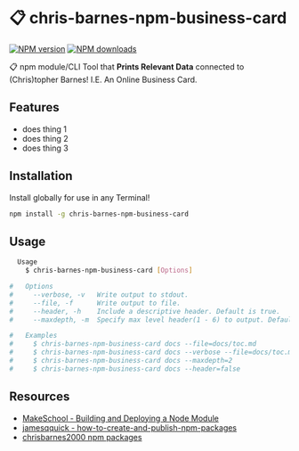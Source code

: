 # 📋 chris-barnes-npm-business-card

[![NPM version](https://img.shields.io/npm/v/chris-barnes-npm-business-card.svg?style=flat)](https://www.npmjs.com/package/chris-barnes-npm-business-card)
[![NPM downloads](https://img.shields.io/npm/dm/chris-barnes-npm-business-card.svg?style=flat)](https://npmjs.org/package/chris-barnes-npm-business-card)
<!-- [![Build Status](https://img.shields.io/travis/ChrisBarnes2000/chris-barnes-npm-business-card.svg?style=flat)](https://travis-ci.org/ChrisBarnes2000/chris-barnes-npm-business-card) -->

📋 npm module/CLI Tool that **Prints Relevant Data** connected to (Chris)topher Barnes! I.E. An Online Business Card.

## Features

* does thing 1
* does thing 2
* does thing 3

## Installation

Install globally for use in any Terminal!

```bash
npm install -g chris-barnes-npm-business-card
```

## Usage

```bash
  Usage
    $ chris-barnes-npm-business-card [Options]

#   Options
#     --verbose, -v   Write output to stdout.
#     --file, -f      Write output to file.
#     --header, -h    Include a descriptive header. Default is true.
#     --maxdepth, -m  Specify max level header(1 - 6) to output. Default is 3.

#   Examples
#     $ chris-barnes-npm-business-card docs --file=docs/toc.md
#     $ chris-barnes-npm-business-card docs --verbose --file=docs/toc.md
#     $ chris-barnes-npm-business-card docs --maxdepth=2
#     $ chris-barnes-npm-business-card docs --header=false
```

<!-- ## Integration

Integration with a [Docsify](https://docsify.js.org) homepage is easy!

In `index.md` or `_sidebar.md`, paste the snippet below where the Table of Contents should appear:

```markdown
## Table of Contents
[filename](toc.md ':include')
```

A working `index.md` file can be found in the docs directory [here](docs/index.md) for reference. -->

## Resources

* [MakeSchool - Building and Deploying a Node Module](https://make-school-courses.github.io/BEW-2.1-Advanced-Web-Patterns/#/Lessons/NodeModules)
* [jamesqquick - how-to-create-and-publish-npm-packages](https://www.jamesqquick.com/blog/how-to-create-and-publish-npm-packages)
* [chrisbarnes2000 npm packages](https://www.npmjs.com/settings/chrisbarnes2000/packages)
